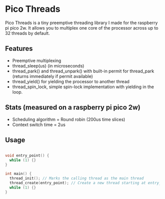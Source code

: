 # Pico Threads
Pico Threads is a tiny preemptive threading library I made for the raspberry pi pico 2w. It allows you to multiplex one core of the processor across up to 32 threads by default.

## Features
- Preemptive multiplexing
- thread_sleep(us) (in microseconds)
- thread_park() and thread_unpark() with built-in permit for thread_park (returns immediately if permit available)
- thread_yield() for yielding the processor to another thread
- thread_spin_lock, simple spin-lock implementation with yielding in the loop.

## Stats (measured on a raspberry pi pico 2w)
- Scheduling algorithm = Round robin (200us time slices)
- Context switch time = 2us

## Usage

```c

void entry_point() {
  while (1) {}
}

int main() {
  thread_init(); // Marks the calling thread as the main thread
  thread_create(entry_point); // Create a new thread starting at entry_point()
  while (1) {}
}
```
